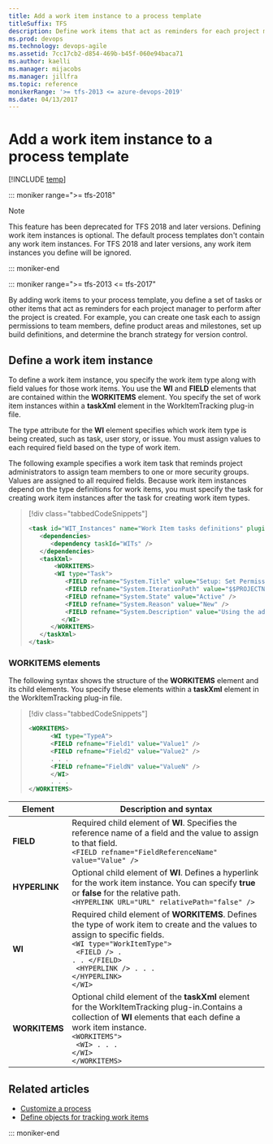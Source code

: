 ```yaml
---
title: Add a work item instance to a process template
titleSuffix: TFS
description: Define work items that act as reminders for each project manager to perform after a project is created in Team Foundation Server 
ms.prod: devops
ms.technology: devops-agile
ms.assetid: 7cc17cb2-d854-469b-b45f-060e94baca71
ms.author: kaelli
ms.manager: mijacobs
ms.manager: jillfra
ms.topic: reference
monikerRange: '>= tfs-2013 <= azure-devops-2019' 
ms.date: 04/13/2017
---
```



# Add a work item instance to a process template

[!INCLUDE [temp](../../_shared/version-tfs-2013-2017.md)]

::: moniker range=">= tfs-2018"
> [!NOTE]  
> This feature has been deprecated for TFS 2018 and later
>  versions. Defining work item instances is optional. The default process templates don't 
>  contain any work item instances. For TFS 2018 and later versions, any work item 
>  instances you define will be ignored. 

::: moniker-end

::: moniker range=">= tfs-2013 <= tfs-2017"

By adding work items to your process template, you define a set of tasks or other items that act as reminders for each project manager to perform after the project is created. For example, you can create one task each to assign permissions to team members, define product areas and milestones, set up build definitions, and determine the branch strategy for version control.  
  
<a name="defining"></a> 
## Define a work item instance   
To define a work item instance, you specify the work item type along with field values for those work items. You use the **WI** and **FIELD** elements that are contained within the **WORKITEMS** element. You specify the set of work item instances within a **taskXml** element in the WorkItemTracking plug-in file.  
  
The type attribute for the **WI** element specifies which work item type is being created, such as task, user story, or issue. You must assign values to each required field based on the type of work item.  
  
The following example specifies a work item task that reminds project administrators to assign team members to one or more security groups. Values are assigned to all required fields. Because work item instances depend on the type definitions for work items, you must specify the task for creating work item instances after the task for creating work item types.  
  
> [!div class="tabbedCodeSnippets"]
> ```XML
> <task id="WIT_Instances" name="Work Item tasks definitions" plugin="Microsoft.ProjectCreationWizard.WorkItemTracking" completionMessage="Work item instances created">   
>    <dependencies>  
>       <dependency taskId="WITs" />  
>    </dependencies>  
>    <taskXml>  
>        <WORKITEMS>  
>        <WI type="Task">  
>           <FIELD refname="System.Title" value="Setup: Set Permissions" />  
>           <FIELD refname="System.IterationPath" value="$$PROJECTNAME$$\Iteration 0" />  
>           <FIELD refname="System.State" value="Active" />  
>           <FIELD refname="System.Reason" value="New" />  
>           <FIELD refname="System.Description" value="Using the admin UI in Visual Studio adds team members to one of the three groups: Project administrators, Contributors, or Readers." />  
>          </WI>  
>       </WORKITEMS>  
>    </taskXml>  
> </task>  
> ```  
  
  
<a name="elements"></a> 
### WORKITEMS elements
 The following syntax shows the structure of the **WORKITEMS** element and its child elements. You specify these elements within a **taskXml** element in the WorkItemTracking plug-in file.  
  
> [!div class="tabbedCodeSnippets"]
> ```XML
> <WORKITEMS>  
>       <WI type="TypeA">  
>       <FIELD refname="Field1" value="Value1" />  
>       <FIELD refname="Field2" value="Value2" />  
>       . . .  
>       <FIELD refname="FieldN" value="ValueN" />  
>       </WI>  
>       . . .  
> </WORKITEMS>  
> ```  
  
|Element| Description and syntax|  
|-------------|-----------------|  
|**FIELD**|Required child element of **WI**. Specifies the reference name of a field and the value to assign to that field.<br />`<FIELD refname="FieldReferenceName" value="Value" />`|  
|**HYPERLINK**|Optional child element of **WI**. Defines a hyperlink for the work item instance. You can specify **true** or **false** for the relative path.<br />`<HYPERLINK URL="URL" relativePath="false" />`|  
|**WI**|Required child element of **WORKITEMS**. Defines the type of work item to create and the values to assign to specific fields.<br/><code>&lt;WI type="WorkItemType"&gt; <br/>      &lt;FIELD /&gt;   . . . &lt;/FIELD&gt;<br/>      &lt;HYPERLINK /&gt;  . . . &lt;/HYPERLINK&gt;<br/>&lt;/WI&gt; </code> | 
|**WORKITEMS**|Optional child element of the **taskXml** element for the WorkItemTracking plug-in.Contains a collection of **WI** elements that each define a work item instance.<br/><code>&lt;WORKITEMS"&gt; <br/>      &lt;WI&gt;  . . . &lt;/WI&gt;<br/>&lt;/WORKITEMS&gt; </code> |
  

## Related articles 
-  [Customize a process](customize-process.md)   
-  [Define objects for tracking work items](define-objects-track-work-items-plug-in.md)


::: moniker-end